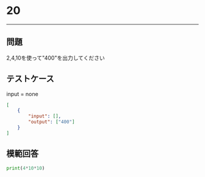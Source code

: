 # 20

---
## 問題

2,4,10を使って"400"を出力してください
## テストケース
input = none
```json
[
	{
		"input": [],
		"output": ["400"]
  	}
]
```

## 模範回答
```python
print(4*10*10)
```